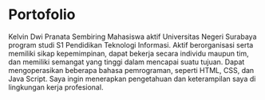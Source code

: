 # Portofolio
Kelvin Dwi Pranata Sembiring
Mahasiswa aktif Universitas Negeri Surabaya program studi S1 Pendidikan Teknologi Informasi. Aktif berorganisasi serta memiliki sikap kepemimpinan, dapat bekerja secara individu maupun tim, dan memiliki semangat yang tinggi dalam mencapai suatu tujuan. Dapat mengoperasikan beberapa bahasa pemrograman, seperti HTML, CSS, dan Java Script. Saya ingin menerapkan pengetahuan dan keterampilan saya di lingkungan kerja profesional.
